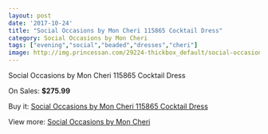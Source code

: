 ```yaml
---
layout: post
date: '2017-10-24'
title: "Social Occasions by Mon Cheri 115865 Cocktail Dress"
category: Social Occasions by Mon Cheri
tags: ["evening","social","beaded","dresses","cheri"]
image: http://img.princessan.com/29224-thickbox_default/social-occasions-by-mon-cheri-115865-cocktail-dress.jpg
---
```

Social Occasions by Mon Cheri 115865 Cocktail Dress

On Sales: **$275.99**
<a href="https://www.princessan.com/en/social-occasions-by-mon-cheri/13297-social-occasions-by-mon-cheri-115865-cocktail-dress.html"><amp-img layout="responsive" width="600" height="600" src="//img.princessan.com/29224-thickbox_default/social-occasions-by-mon-cheri-115865-cocktail-dress.jpg" alt="Social Occasions by Mon Cheri 115865 Cocktail Dress 0" /></a>
<a href="https://www.princessan.com/en/social-occasions-by-mon-cheri/13297-social-occasions-by-mon-cheri-115865-cocktail-dress.html"><amp-img layout="responsive" width="600" height="600" src="//img.princessan.com/29226-thickbox_default/social-occasions-by-mon-cheri-115865-cocktail-dress.jpg" alt="Social Occasions by Mon Cheri 115865 Cocktail Dress 1" /></a>
<a href="https://www.princessan.com/en/social-occasions-by-mon-cheri/13297-social-occasions-by-mon-cheri-115865-cocktail-dress.html"><amp-img layout="responsive" width="600" height="600" src="//img.princessan.com/29225-thickbox_default/social-occasions-by-mon-cheri-115865-cocktail-dress.jpg" alt="Social Occasions by Mon Cheri 115865 Cocktail Dress 2" /></a>

Buy it: [Social Occasions by Mon Cheri 115865 Cocktail Dress](https://www.princessan.com/en/social-occasions-by-mon-cheri/13297-social-occasions-by-mon-cheri-115865-cocktail-dress.html "Social Occasions by Mon Cheri 115865 Cocktail Dress")

View more: [Social Occasions by Mon Cheri](https://www.princessan.com/en/60-social-occasions-by-mon-cheri "Social Occasions by Mon Cheri")